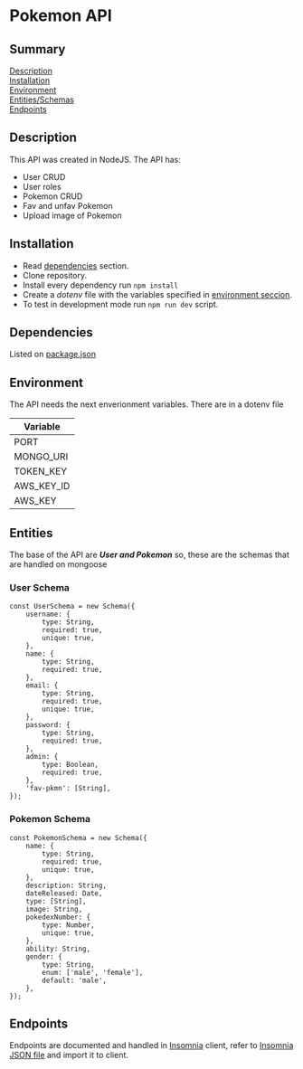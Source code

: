 # Pokemon API

## Summary 
[Description](#Description)\
[Installation](#Installation)\
[Environment](#Environment)\
[Entities/Schemas](#Entities)\
[Endpoints](#Endpoints)

## Description

This API was created in NodeJS. The API has: 
* User CRUD
* User roles
* Pokemon CRUD
* Fav and unfav Pokemon
* Upload image of Pokemon


## Installation

+ Read [dependencies](#Dependencies) section.
+ Clone repository.
+ Install every dependency run `npm install`
+ Create a *dotenv* file with the variables specified in [environment seccion](#Environment).
+ To test in development mode run `npm run dev` script.

## Dependencies

Listed on [package.json](https://github.com/irenehl/PokemonAPI/blob/master/package.json)


## Environment

The API needs the next enverionment variables. There are in a dotenv file

| Variable         |
|------------------|
| PORT             |
| MONGO_URI        |
| TOKEN_KEY        |
| AWS_KEY_ID       |
| AWS_KEY          |

## Entities

The base of the API are ***User and Pokemon*** so, these are the schemas that are handled on mongoose

### User Schema

    const UserSchema = new Schema({
        username: {
            type: String,
            required: true,
            unique: true,
        },
        name: {
            type: String,
            required: true,
        },
        email: {
            type: String,
            required: true,
            unique: true,
        },
        password: {
            type: String,
            required: true,
        },
        admin: {
            type: Boolean,
            required: true,
        },
        'fav-pkmn': [String],
    });

    
### Pokemon Schema

    const PokemonSchema = new Schema({
        name: {
            type: String,
            required: true,
            unique: true,
        },
        description: String,
        dateReleased: Date,
        type: [String],
        image: String,
        pokedexNumber: {
            type: Number,
            unique: true,
        },
        ability: String,
        gender: {
            type: String,
            enum: ['male', 'female'],
            default: 'male',
        },
    });

## Endpoints

Endpoints are documented and handled in [Insomnia](https://support.insomnia.rest/) client, refer to [Insomnia JSON file](https://github.com/irenehl/PokemonAPI/blob/master/PokemonAPI.json) and import it to client.
